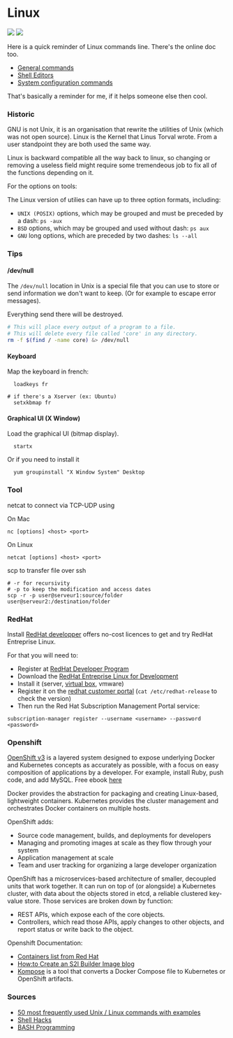# Linux

![](https://img.shields.io/docker/pulls/sylhare/get-started.svg)
![](https://img.shields.io/docker/stars/sylhare/get-started.svg)

Here is a quick reminder of Linux commands line.
There's the online doc too.

- [General commands](https://github.com/Sylhare/Linux/blob/master/docs/General%20commands.md)
- [Shell Editors](https://github.com/Sylhare/Linux/blob/master/docs/Shell%20Editors.md)
- [System configuration commands](https://github.com/Sylhare/Linux/blob/master/docs/System%20configuration%20commands.md)

That's basically a reminder for me, if it helps someone else then cool.

### Historic

GNU is not Unix, it is an organisation that rewrite the utilities of Unix (which was not open source). Linux is the Kernel that Linus Torval wrote. From a user standpoint they are both used the same way.

Linux is backward compatible all the way back to linux, so changing or removing a useless field might require some tremendeous job to fix all of the functions depending on it.

For the options on tools:

The Linux version of utilies can have up to three option formats, including:
- `UNIX (POSIX)` options, which may be grouped and must be preceded by a dash: `ps -aux`
- `BSD` options, which may be grouped and used without dash: `ps aux`
- `GNU` long options, which are preceded by two dashes: `ls --all`


### Tips

#### /dev/null

The `/dev/null` location in Unix is a special file that you can use to store or send information we don't want to keep. (Or for example to escape error messages).

Everything send there will be destroyed.

```bash
# This will place every output of a program to a file. 
# This will delete every file called 'core' in any directory.
rm -f $(find / -name core) &> /dev/null 
```

#### Keyboard

Map the keyboard in french:
```
  loadkeys fr 

# if there's a Xserver (ex: Ubuntu)
  setxkbmap fr
```

#### Graphical UI (X Window)

Load the graphical UI (bitmap display).
```
  startx
```
Or if you need to install it
```
  yum groupinstall "X Window System" Desktop
```

### Tool
 
netcat to connect via TCP-UDP using
 
On Mac
```
nc [options] <host> <port>
```
 
On Linux
```
netcat [options] <host> <port>
```
 
scp to transfer file over ssh
 
```
# -r for recursivity
# -p to keep the modification and access dates
scp -r -p user@serveur1:source/folder user@serveur2:/destination/folder
```

### RedHat

Install [RedHat developper](https://developers.redhat.com/blog/2016/03/31/no-cost-rhel-developer-subscription-now-available/) offers no-cost licences to get and try RedHat Entreprise Linux.

For that you will need to:

- Register at [RedHat Developer Program](https://developers.redhat.com/)
- Download the [RedHat Entreprise Linux for Development](https://developers.redhat.com/products/rhel/download/)
- Install it (server, [virtual box](https://www.virtualbox.org/), vmware)
- Register it on the [redhat customer portal](https://access.redhat.com/labs/registrationassistant/#/) (`cat /etc/redhat-release` to check the version)
- Then run the Red Hat Subscription Management Portal service:
```
subscription-manager register --username <username> --password <password>
```

### Openshift

[OpenShift v3](https://docs.openshift.com/enterprise/3.0/architecture/index.html) is a layered system designed to expose underlying Docker and Kubernetes concepts as accurately as possible, with a focus on easy composition of applications by a developer. 
For example, install Ruby, push code, and add MySQL. Free ebook [here](https://www.openshift.com/promotions/for-developers.html )

Docker provides the abstraction for packaging and creating Linux-based, lightweight containers. Kubernetes provides the cluster management and orchestrates Docker containers on multiple hosts.

OpenShift adds:

- Source code management, builds, and deployments for developers
- Managing and promoting images at scale as they flow through your system
- Application management at scale
- Team and user tracking for organizing a large developer organization

OpenShift has a microservices-based architecture of smaller, decoupled units that work together. It can run on top of (or alongside) a Kubernetes cluster, with data about the objects stored in etcd, a reliable clustered key-value store. Those services are broken down by function:

- REST APIs, which expose each of the core objects.
- Controllers, which read those APIs, apply changes to other objects, and report status or write back to the object.

Openshift Documentation:

- [Containers list from Red Hat](https://access.redhat.com/containers/)
- [How:to Create an S2I Builder Image blog](https://blog.openshift.com/create-s2i-builder-image/)
- [Kompose](https://developers.redhat.com/blog/2017/08/02/getting-started-with-kompose/) is a tool that converts a Docker Compose file to Kubernetes or OpenShift artifacts.


### Sources

- [50 most frequently used Unix / Linux commands with examples](http://www.thegeekstuff.com/2010/11/50-linux-commands/)
- [Shell Hacks](https://www.shellhacks.com/)
- [BASH Programming](http://tldp.org/HOWTO/Bash-Prog-Intro-HOWTO.html#toc1)